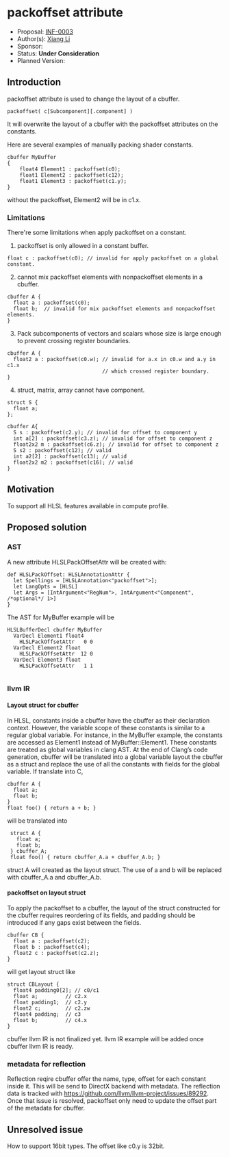<!-- {% raw %} -->

# packoffset attribute

* Proposal: [INF-0003](INF-0003-packoffset.md)
* Author(s): [Xiang Li](https://github.com/python3kgae)
* Sponsor: 
* Status: **Under Consideration**
* Planned Version: 

## Introduction

packoffset attribute is used to change the layout of a cbuffer.

```
packoffset( c[Subcomponent][.component] )
```

It will overwrite the layout of a cbuffer with the packoffset attributes on
the constants.

Here are several examples of manually packing shader constants.

```
cbuffer MyBuffer
{
    float4 Element1 : packoffset(c0);
    float1 Element2 : packoffset(c12);
    float1 Element3 : packoffset(c1.y);
}
```
without the packoffset, Element2 will be in c1.x.


### Limitations

There're some limitations when apply packoffset on a constant.

1. packoffset is only allowed in a constant buffer.
```
float c : packoffset(c0); // invalid for apply packoffset on a global constant.
```

2. cannot mix packoffset elements with nonpackoffset elements in a cbuffer.
```
cbuffer A {
  float a : packoffset(c0);
  float b;  // invalid for mix packoffset elements and nonpackoffset elements.
}
```
3. Pack subcomponents of vectors and scalars whose size is large enough to prevent crossing register boundaries.
```
cbuffer A {
  float2 a : packoffset(c0.w); // invalid for a.x in c0.w and a.y in c1.x 
                               // which crossed register boundary.
}
```
4. struct, matrix, array cannot have component.
```
struct S {
  float a;
};

cbuffer A{
  S s : packoffset(c2.y); // invalid for offset to component y
  int a[2] : packoffset(c3.z); // invalid for offset to component z
  float2x2 m : packoffset(c6.z); // invalid for offset to component z
  S s2 : packoffset(c12); // valid
  int a2[2] : packoffset(c13); // valid
  float2x2 m2 : packoffset(c16); // valid
}
```

## Motivation

To support all HLSL features available in compute profile.

## Proposed solution

### AST

A new attribute HLSLPackOffsetAttr will be created with:
```
def HLSLPackOffset: HLSLAnnotationAttr {
  let Spellings = [HLSLAnnotation<"packoffset">];
  let LangOpts = [HLSL]
  let Args = [IntArgument<"RegNum">, IntArgument<"Component", /*optional*/ 1>]
}
```

The AST for MyBuffer example will be
```
HLSLBufferDecl cbuffer MyBuffer
  VarDecl Element1 float4
    HLSLPackOffsetAttr   0 0
  VarDecl Element2 float
    HLSLPackOffsetAttr  12 0
  VarDecl Element3 float
    HLSLPackOffsetAttr   1 1
  
```

### llvm IR

#### Layout struct for cbuffer
In HLSL, constants inside a cbuffer have the cbuffer as their declaration 
context. 
However, the variable scope of these constants is similar to a regular 
global variable. For instance, in the MyBuffer example, the constants are 
accessed as Element1 instead of MyBuffer::Element1. 
These constants are treated as global variables in clang AST.
At the end of Clang’s code generation, cbuffer will be translated into a 
global variable layout the cbuffer as a struct and replace the use of all 
the constants with fields for the global variable.
If translate into C,
 ```
 cbuffer A {
   float a;
   float b;
 }
 float foo() { return a + b; }
```
 will be translated into
```
 struct A {
   float a;
   float b;
 } cbuffer_A;
 float foo() { return cbuffer_A.a + cbuffer_A.b; }
```
struct A will created as the layout struct.
The use of a and b will be replaced with cbuffer_A.a and cbuffer_A.b.

#### packoffset on layout struct
To apply the packoffset to a cbuffer, the layout of the struct constructed for 
the cbuffer requires reordering of its fields, and padding should be introduced
if any gaps exist between the fields.
```
cbuffer CB {
  float a : packoffset(c2);
  float b : packoffset(c4);
  float2 c : packoffset(c2.z);
}
```
will get layout struct like
```
struct CBLayout {
  float4 padding0[2]; // c0/c1
  float a;         // c2.x
  float padding1;  // c2.y
  float2 c;        // c2.zw
  float4 padding;  // c3
  float b;         // c4.x
}
```

cbuffer llvm IR is not finalized yet.
llvm IR example will be added once cbuffer llvm IR is ready.

### metadata for reflection

Reflection reqire cbuffer offer the name, type, offset for each constant inside it.
This will be send to DirectX backend with metadata.
The reflection data is tracked with https://github.com/llvm/llvm-project/issues/89292.
Once that issue is resolved, packoffset only need to update the offset part of the 
metadata for cbuffer.

## Unresolved issue

How to support 16bit types.
The offset like c0.y is 32bit.

<!-- {% endraw %} -->
